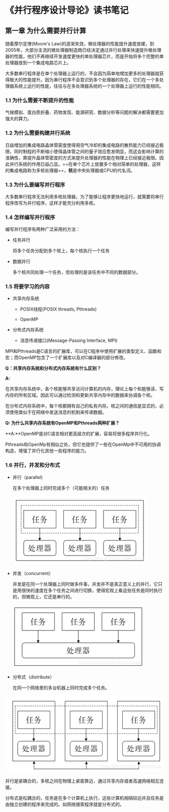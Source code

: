 # 《并行程序设计导论》读书笔记

## 第一章 为什么需要并行计算

随着摩尔定律(Moore's Law)的逐渐失效，微处理器的性能提升速度放缓，到2005年，大部分主流的微处理器制造商已经决定通过并行处理来快速提升微处理器的性能，他们不再继续开发速度更快的单处理器芯片，而是开始将多个完整的单处理器放到一个集成电路芯片上。

大多数串行程序是在单个处理器上运行的，不会因为简单地增加更多的处理器就获得极大的性能提升。因为串行程序不会意识到多个处理器的存在，它们在一个多处理器系统上运行的性能，往往与在多处理器系统的一个处理器上运行的性能相同。

### 1.1 为什么需要不断提升的性能

气候模拟、蛋白质折叠、药物发现、能源研究、数据分析等问题的解决都需要更加强大的算力。

### 1.2 为什么需要构建并行系统

日益增加的集成电路晶体管密度使得用空气冷却的集成电路的散热能力已经接近极限，同时制程的不断缩小使得晶体管之间的量子效应愈发明显，而这会影响计算的准确性，靠提升晶体管密度的方式来提升处理器的性能在物理上已经接近极限。因此并行系统的作用日益凸显。==在单个芯片上放置多个相对简单的处理器，这样的集成电路称为多核处理器==，**核**是中央处理器或CPU的代名词。

### 1.3 为什么要编写并行程序

大多数串行程序无法利用多核处理器，为了能够让程序更快地运行，就需要将串行程序改写为并行程序，这样才能充分利用多核。

### 1.4 怎样编写并行程序

编写并行程序有两种广泛采用的方法：

- 任务并行

  将多个任务分配到多个核上，每个核执行一个任务

- 数据并行

  多个核共同处理一个任务，但处理的是该任务中不同的数据部分。

### 1.5 将要学习的内容

- 共享内存系统

  - POSIX线程(POSIX threads, Pthreads)

  - OpenMP

- 分布式内存系统

  - 消息传递接口(Message-Passing Interface, MPI)

MPI和Pthreads是C语言的扩展库，可以在C程序中使用扩展的类型定义、函数和宏；而OpenMP包含了一个扩展库以及对C编译器的部分修改。

**Q：共享内存系统和分布式内存系统有什么区别？**

**A:**

在共享内存系统中，各个核能够共享访问计算机的内存，理论上每个和能够读、写内存的所有区域。因此可以通过检测和更新共享内存中的数据来协调各个核。

在分布式内存系统中，每个核都拥有自己的私有内存。核之间的通信是显式的，必须使用类似于在网络中发送消息的机制来传递数据。

**Q: 为什么共享内存系统有OpenMP和Pthreads两种扩展？**

**A:**OpenMP是对C语言相对更高层次的扩展，容易将很多程序并行化。

Pthreads和OpenMp有相似之处，但它也提供了一些在OpenMp中不可用的协调构造，增强了并行化其他一些程序的能力。

### 1.6 并行，并发和分布式

- 并行（parallel)

  在多个处理器上同时完成多个（可能相关的）任务

  ![img](https://raw.githubusercontent.com/chen-ustc/clouding/master/20190815220659208.png)

- 并发（concurrent）

  并发是在同一个处理器上同时做多件事，并发并不是真正意义上的并行，它只是用很快的速度在多个任务之间进行切换，使得宏观上看这些任务是同时执行的，但微观上，它还是串行的。

  ![并发处理](https://raw.githubusercontent.com/chen-ustc/clouding/master/20190815220124415.png)

- 分布式（distribute）

  在同一个网络里的多台机器上同时完成多个任务。

  

![img](https://raw.githubusercontent.com/chen-ustc/clouding/master/20190815220733376.png)

并行是紧耦合的，多核之间在物理上紧密靠近，通过共享内存或者高速网络相互连接。

分布式是松耦合的，任务是在多个计算机上执行，这些计算机相隔较远并且任务是由独立创建的程序来完成的。如网络搜索程序就是分布式的。